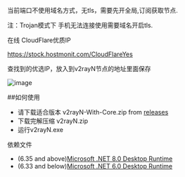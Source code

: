 当前端口不使用域名方式，无tls，需要先开全局,订阅获取节点.

注：Trojan模式下 手机无法连接使用需要域名开启tls.

在线 CloudFlare优质IP

https://stock.hostmonit.com/CloudFlareYes

查找到的优选IP，放入到v2rayN节点的地址里面保存

![image](https://github.com/bufanlin1988/CFWorkers-VT/assets/160445517/d8806103-6602-4898-9657-2ae2397bce37)

##如何使用
- 请下载适合版本 v2rayN-With-Core.zip from [releases](https://github.com/2dust/v2rayN/releases)
- 下载完解压缩 v2rayN.zip
- 运行v2rayN.exe

依赖文件
- (6.35 and above)[Microsoft .NET 8.0 Desktop Runtime ](https://dotnet.microsoft.com/en-us/download/dotnet/8.0)
- (6.33 and below)[Microsoft .NET 6.0 Desktop Runtime ](https://dotnet.microsoft.com/en-us/download/dotnet/6.0)


